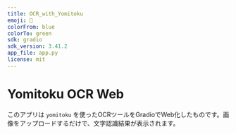 ```yaml
---
title: OCR_with_Yomitoku 
emoji: 📄
colorFrom: blue
colorTo: green
sdk: gradio
sdk_version: 3.41.2
app_file: app.py
license: mit
---
```


# Yomitoku OCR Web

このアプリは `yomitoku` を使ったOCRツールをGradioでWeb化したものです。画像をアップロードするだけで、文字認識結果が表示されます。